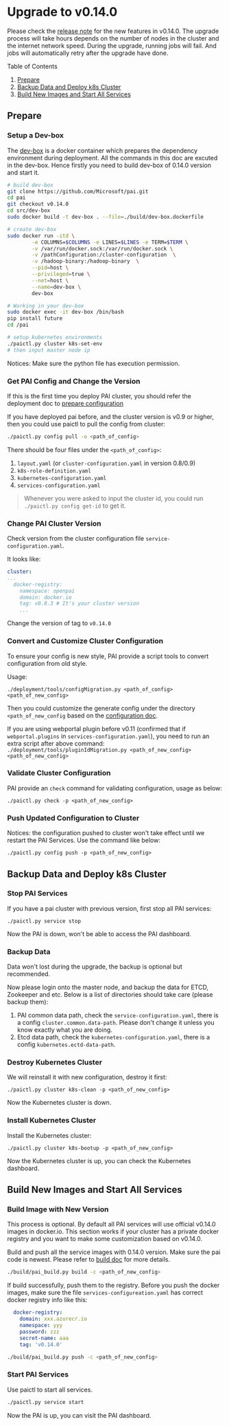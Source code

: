 # Upgrade to v0.14.0

Please check the [release note](../../RELEASE_NOTE.md#july-2019-version-0140) for the new features in v0.14.0. The upgrade process will take hours depends on the number of nodes in the cluster and the internet network speed. During the upgrade, running jobs will fail. And jobs will automatically retry after the upgrade have done.

Table of Contents

1. [Prepare](#Prepare)
2. [Backup Data and Deploy k8s Cluster](#Backup-Data-and-Deploy-k8s-Cluster)
3. [Build New Images and Start All Services](#Build-New-Images-and-Start-All-Services)

## Prepare

### Setup a Dev-box

The [dev-box](../pai-management/doc/how-to-setup-dev-box.md) is a docker container which prepares the dependency environment during deployment. All the commands in this doc are excuted in the dev-box. Hence firstly you need to build dev-box of 0.14.0 version and start it.

```bash
# build dev-box
git clone https://github.com/Microsoft/pai.git
cd pai
git checkout v0.14.0
cd src/dev-box
sudo docker build -t dev-box . --file=./build/dev-box.dockerfile

# create dev-box
sudo docker run -itd \
        -e COLUMNS=$COLUMNS -e LINES=$LINES -e TERM=$TERM \
        -v /var/run/docker.sock:/var/run/docker.sock \
        -v /pathConfiguration:/cluster-configuration  \
        -v /hadoop-binary:/hadoop-binary  \
        --pid=host \
        --privileged=true \
        --net=host \
        --name=dev-box \
        dev-box

# Working in your dev-box
sudo docker exec -it dev-box /bin/bash
pip install future
cd /pai

# setup kubernetes environments
./paictl.py cluster k8s-set-env
# then input master node ip
```

Notices: Make sure the python file has execution permission.

### Get PAI Config and Change the Version

If this is the first time you deploy PAI cluster, you should refer the deployment doc to [prepare configuration](../pai-management/doc/distributed-deploy.md#c-step-2)

If you have deployed pai before, and the cluster version is v0.9 or higher, then you could use paictl to pull the config from cluster:

```bash
./paictl.py config pull -o <path_of_config>
```

There should be four files under the `<path_of_config>`:

1. `layout.yaml` (or `cluster-configuration.yaml` in version 0.8/0.9)
2. `k8s-role-definition.yaml`
3. `kubernetes-configuration.yaml`
4. `services-configuration.yaml`

> Whenever you were asked to input the cluster id, you could run ```./paictl.py config get-id``` to get it.

### Change PAI Cluster Version

Check version from the cluster configuration file `service-configuration.yaml`.

It looks like:

```yaml
cluster:
...
  docker-registry:
    namespace: openpai
    domain: docker.io
    tag: v0.8.3 # It's your cluster version
    ...
```

Change the version of tag to ```v0.14.0```

### Convert and Customize Cluster Configuration

To ensure your config is new style, PAI provide a script tools to convert configuration from old style.

Usage:

`./deployment/tools/configMigration.py <path_of_config> <path_of_new_config>`

Then you could customize the generate config under the directory `<path_of_new_config` based on the [configuration doc](../pai-management/doc/how-to-generate-cluster-config.md#Customize).

If you are using webportal plugin before v0.11 (confirmed that if `webportal.plugins` in `services-configuration.yaml`),
you need to run an extra script after above command:
`./deployment/tools/pluginIdMigration.py <path_of_new_config> <path_of_new_config>`

### Validate Cluster Configuration

PAI provide an `check` command for validating configuration, usage as below:

`./paictl.py check -p <path_of_new_config>`

### Push Updated Configuration to Cluster

Notices: the configuration pushed to cluster won't take effect until we restart the PAI Services.
Use the command like below:

`./paictl.py config push -p <path_of_new_config>`

## Backup Data and Deploy k8s Cluster

### Stop PAI Services

If you have a pai cluster with previous version, first stop all PAI services:

`./paictl.py service stop`

Now the PAI is down, won't be able to access the PAI dashboard.

### Backup Data

Data won't lost during the upgrade, the backup is optional but recommended.

Now please login onto the master node, and backup the data for ETCD, Zookeeper and etc.
Below is a list of directories should take care (please backup them):

1. PAI common data path, check the `service-configuration.yaml`, there is a config `cluster.common.data-path`. Please don't change it unless you know exactly what you are doing.
2. Etcd data path, check the `kubernetes-configuration.yaml`, there is a config `kubernetes.ectd-data-path`.

### Destroy Kubernetes Cluster

We will reinstall it with new configuration, destroy it first:

`./paictl.py cluster k8s-clean -p <path_of_new_config>`

Now the Kubernetes cluster is down.

### Install Kubernetes Cluster

Install the Kubernetes cluster:

`./paictl.py cluster k8s-bootup -p <path_of_new_config>`

Now the Kubernetes cluster is up, you can check the Kubernetes dashboard.

## Build New Images and Start All Services

### Build Image with New Version

This process is optional. By default all PAI services will use official v0.14.0 images in docker.io. This section works if your cluster has a private docker registry and you want to make some customization based on v0.14.0.

Build and push all the service images with 0.14.0 version. Make sure the pai code is newest. Please refer to [build doc](../pai-build/pai-build.md) for more details.

```bash
./build/pai_build.py build -c <path_of_new_config>
```

If build successfully, push them to the registry. Before you push the docker images, make sure the file `services-configureation.yaml` has correct docker registry info like this:

```yaml
  docker-registry:
    domain: xxx.azurecr.io
    namespace: yyy
    password: zzz
    secret-name: aaa
    tag: 'v0.14.0'
```

```bash
./build/pai_build.py push -c <path_of_new_config>
```

### Start PAI Services

Use paictl to start all services.

```bash
./paictl.py service start
```

Now the PAI is up, you can visit the PAI dashboard.
